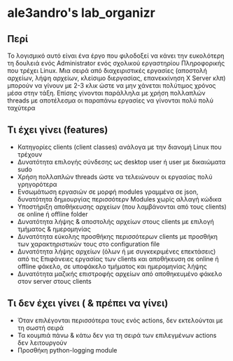 # ale3andro's lab_organizr
## Περί
Το λογισμικό αυτό είναι ένα έργο που φιλοδοξεί να κάνει την ευκολότερη τη 
δουλειά ενός Administrator ενός σχολικού εργαστηρίου Πληροφορικής που 
τρέχει Linux. 
Μια σειρά από διαχειριστικές εργασίες (αποστολή αρχείων, λήψη αρχείων, 
κλείσιμο διεργασίας, επανεκκίνηση X Server κλπ) μπορούν να γίνουν με 2-3 κλικ
ώστε να μην χάνεται πολύτιμος χρόνος μέσα στην τάξη.
Επίσης γίνονται παράλληλα με χρήση πολλαπλών threads με αποτέλεσμα οι 
παραπάνω εργασίες να γίνονται πολύ πολύ ταχύτερα

## Τι έχει γίνει (features)
* Κατηγορίες clients (client classes) ανάλογα με την διανομή Linux που τρέχουν
* Δυνατότητα επιλογής σύνδεσης ως desktop user ή user με δικαιώματα sudo
* Χρήση πολλαπλών threads ώστε να τελειώνουν οι εργασίας πολύ γρηγορότερα
* Ενσωμάτωση εργασιών σε μορφή modules γραμμένα σε json, δυνατότητα δημιουργίας
περισσότερν Modules χωρίς αλλαγή κώδικα
* Υποστήριξη αποθήκευσης αρχείων (που λαμβάνονται από τους clients) σε online ή offline folder
* Δυνατότητα λήψης & αποστολής αρχείων στους clients με επιλογή τμήματος & ημερομηνίας
* Δυνατότητα εύκολης προσθήκης περισσότερων clients με προσθήκη των χαρακτηριστικών τους στο configuration file
* Δυνατότητα λήψης αρχείων (όλων ή με συγκεκριμένες επεκτάσεις) από τις Επιφάνειες εργασίας των clients και αποθήκευση σε online ή offline φάκελο, σε υποφάκελο τμήματος και ημερομηνίας λήψης
* Δυνατότητα μαζικής επιστροφής αρχείων από αποθηκευμένο φάκελο στον server στους clients

## Τι δεν έχει γίνει ( & πρέπει να γίνει)
* Όταν επιλέγονται περισσότερα τους ενός actions, δεν εκτελούνται με τη σωστή σειρά
* Τα κουμπιά πάνω & κάτω δεν για τη σειρά των επιλεγμένων actions δεν λειτουργούν
* Προσθήκη python-logging module


